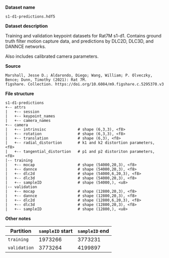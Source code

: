 **Dataset name**

`s1-d1-predictions.hdf5`

**Dataset description**

Training and validation keypoint datasets for Rat7M s1-d1.
Contains ground truth filter motion capture data, and
predictions by DLC2D, DLC3D, and DANNCE networks.

Also includes calibrated camera parameters.

**Source**

```
Marshall, Jesse D.; Aldarondo, Diego; Wang, William; P. Ölveczky, Bence; Dunn, Timothy (2021): Rat 7M.
figshare. Collection. https://doi.org/10.6084/m9.figshare.c.5295370.v3 
```

**File structure**
```
s1-d1-predictions
+-- attrs
|   +-- session
|   +-- keypoint_names
|   +-- camera_names
+-- camera
|   +-- intrinsisc              # shape (6,3,3), <f8>
|   +-- rotation                # shape (6,3,3), <f8>
|   +-- translation             # shape (6,3), <f8>
|   +-- radial_distortion       # k1 and k2 distortion parameters, <f8>
|   +-- tangential_distortion   # p1 and p2 distoriton parameters, <f8>
|-- training
|   +-- mocap                   # shape (54000,20,3), <f8>
|   +-- dannce                  # shape (54000,20,3), <f8>
|   +-- dlc2d                   # shape (54000,6,20,3), <f8>
|   +-- dlc3d                   # shape (54000,20,3), <f8>
|   +-- sampleID                # shape (54000,), <u8>
|-- validation
|   +-- mocap                   # shape (12800,20,3), <f8>
|   +-- dannce                  # shape (12800,20,3), <f8>
|   +-- dlc2d                   # shape (12800,6,20,3), <f8>
|   +-- dlc3d                   # shape (12800,20,3), <f8>
|   +-- sampleID                # shape (12800,), <u8>
```

**Other notes**

| Partition    | `sampleID` start | `sampleID` end |
| ------------ | ---------------- | -------------- |
| `training`   | 1973266          | 3773231        |
| `validation` | 3773264          | 4199897        |